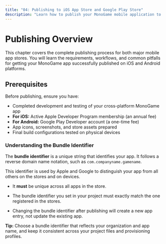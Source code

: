 ```yaml
---
title: "04: Publishing to iOS App Store and Google Play Store"
description: "Learn how to publish your MonoGame mobile application to both the iOS App Store and Google Play Store with step-by-step guidance and real-world insights."
---
```


# Publishing Overview

This chapter covers the complete publishing process for both major mobile app stores. You will learn the requirements, workflows, and common pitfalls for getting your MonoGame app successfully published on iOS and Android platforms.

## Prerequisites

Before publishing, ensure you have:
- Completed development and testing of your cross-platform MonoGame app
- **For iOS:** Active Apple Developer Program membership (an annual fee)
- **For Android:** Google Play Developer account (a one-time fee)
- App icons, screenshots, and store assets prepared
- Final build configurations tested on physical devices

### Understanding the Bundle Identifier

The **bundle identifier** is a unique string that identifies your app. It follows a reverse domain name notation, such as `com.companyname.gamename`.

This identifier is used by Apple and Google to distinguish your app from all others on the stores and on devices.

- It **must** be unique across all apps in the store.

- The bundle identifier you set in your project must exactly match the one registered in the stores.

- Changing the bundle identifier after publishing will create a new app entry, not update the existing app.

**Tip:** Choose a bundle identifier that reflects your organization and app name, and keep it consistent across your project files and provisioning profiles.
